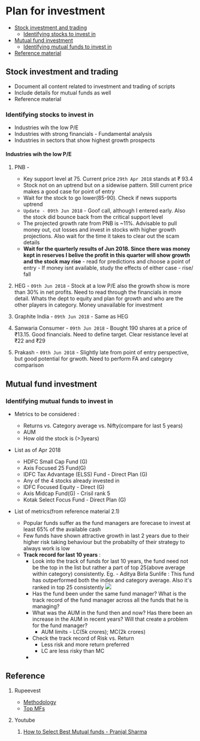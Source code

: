 
# Plan for investment

- [Stock investment and trading](#stock-investment-and-trading)
    - [Identifying stocks to invest in](#identifying-stocks-to-invest-in)
- [Mutual fund investment](#mutual-fund-investment)
    - [Identifying mutual funds to invest in](#identifying-mutual-funds-to-invest-in)
- [Reference material](#reference-material)
   
## Stock investment and trading

- Document all content related to investment and trading of scripts
- Include details for mutual funds as well
- Reference material

### Identifying stocks to invest in

- Industries wih the low P/E
- Industries with strong financials - Fundamental analysis
- Industries in sectors that show highest growth prospects

#### Industries wih the low P/E

1. PNB - 
    - Key support level at 75. Current price `29th Apr 2018` stands at ₹ 93.4
    - Stock not on an uptrend but on a sidewise pattern. Still current price makes a good case for point of entry
    - Wait for the stock to go lower(85-90). Check if news supports uptrend
    - `Update - 09th Jun 2018` - Goof call, although I entered early. Also the stock did bounce back from the critical support level
    - The projected growth rate from PNB is ~11%. Advisable to pull money out, cut losses and invest in stocks with higher growth projections. Also wait for the time it takes to clear out the scam details
    - **Wait for the quarterly results of Jun 2018. Since there was money kept in reserves I belive the profit in this quarter will show growth and the stock may rise** - read for predictions and choose a point of entry - If money isnt available, study the effects of either case - rise/ fall 
    
2. HEG - `09th Jun 2018` - Stock at a low P/E also the growth show is more than 30% in net profits. Need to read through the financials in more detail. Whats the dept to equity and plan for growth and who are the other players in category. Money unavailable for investment
3. Graphite India - `09th Jun 2018` - Same as HEG
4. Sanwaria Consumer - `09th Jun 2018` - Bought 190 shares at a price of ₹13.15. Good financials. Need to define target. Clear resistance level at ₹22 and ₹29
5. Prakash - `09th Jun 2018` - Slightly late from point of entry perspective, but good potential for grwoth. Need to perform FA and category comparison

## Mutual fund investment

### Identifying mutual funds to invest in

- Metrics to be considered :
    - Returns vs. Category average vs. Nifty(compare for last 5 years)
    - AUM
    - How old the stock is (>3years)
- List as of Apr 2018    
    - HDFC Small Cap Fund (G)
    - Axis Focused 25 Fund(G)
    - IDFC Tax Advantage (ELSS) Fund - Direct Plan (G)
    - Any of the 4 stocks already invested in
    - IDFC Focused Equity - Direct (G)
    - Axis Midcap Fund(G) - Crisil rank 5
    - Kotak Select Focus Fund - Direct Plan (G)

- List of metrics(from reference material 2.1)
    - Popular funds suffer as the fund managers are forecase to invest at least 65% of the available cash
    - Few funds have shown attractive growth in last 2 years due to their higher risk taking behaviour but the probabilty of their strategy to always work is low
    - **Track record for last 10 years** : 
        - Look into the track of funds for last 10 years, the fund need not be the top in the list but rather a part of top 25(above average within category) consistently. Eg. - Aditya Birla Sunlife : This fund has outperformed both the index and category average. Also it's ranked in top 25 consistently
            <img src = "https://raw.githubusercontent.com/rohan193/Trading/master/images/Aditya-Birla-Sunlife.png">
        - Has the fund been under the same fund manager? What is the track record of the fund manager across all the funds that he is managing?
        - What was the AUM in the fund then and now? Has there been an increase in the AUM in recent years? Will that create a problem for the fund manager?
            - AUM limits - LC(5k crores); MC(2k crores)
        - Check the track record of Risk vs. Return
            - Less risk and more return preferred
            - LC are less risky than MC
        - 
## Reference 

1. Rupeevest
    - [Methodology](https://www.rupeevest.com/Mutual-Funds/Rating)
    - [Top MFs](https://www.rupeevest.com/Mutual-Funds-India/Best-Mutual-Funds)

2. Youtube
    1. [How to Select Best Mutual funds - Pranjal Sharma](https://www.youtube.com/watch?v=RJdxuaR4cKU)
